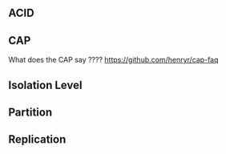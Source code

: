 ## ACID


## CAP
What does the CAP say ????
https://github.com/henryr/cap-faq

## Isolation Level


## Partition

## Replication